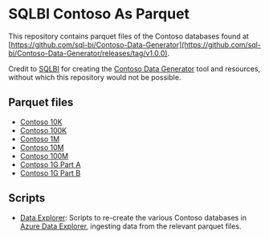 # SQLBI Contoso As Parquet

This repository contains parquet files of the Contoso databases found at [https://github.com/sql-bi/Contoso-Data-Generator](https://github.com/sql-bi/Contoso-Data-Generator/releases/tag/v1.0.0).

Credit to [SQLBI](https://www.sqlbi.com/) for creating the [Contoso Data Generator](https://sql.bi/754597) tool and resources, without which this repository would not be possible.

## Parquet files

- [Contoso 10K](https://github.com/samaguire/Sqlbi-Contoso-As-Parquet/tree/main/Contoso%2010K)
- [Contoso 100K](https://github.com/samaguire/Sqlbi-Contoso-As-Parquet/tree/main/Contoso%20100K)
- [Contoso 1M](https://github.com/samaguire/Sqlbi-Contoso-As-Parquet/tree/main/Contoso%201M)
- [Contoso 10M](https://github.com/samaguire/Sqlbi-Contoso-As-Parquet/tree/main/Contoso%2010M)
- [Contoso 100M](https://github.com/samaguire/Sqlbi-Contoso-As-Parquet/tree/main/Contoso%20100M)
- [Contoso 1G Part A](https://github.com/samaguire/Sqlbi-Contoso-As-Parquet-1G-PartA/tree/main/Contoso%201G)
- [Contoso 1G Part B](https://github.com/samaguire/Sqlbi-Contoso-As-Parquet-1G-PartB/tree/main/Contoso%201G)

## Scripts

- [Data Explorer](https://github.com/samaguire/Sqlbi-Contoso-As-Parquet/tree/main/Scripts/Azure%20Data%20Explorer): Scripts to re-create the various Contoso databases in [Azure Data Explorer](https://dataexplorer.azure.com/home), ingesting data from the relevant parquet files.
